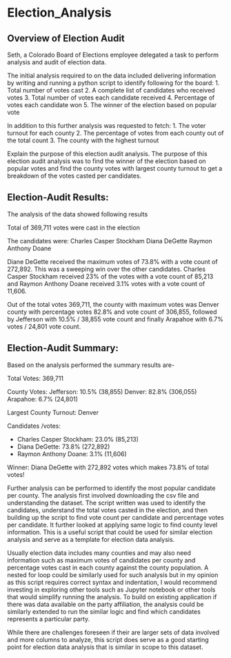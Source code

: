 # Election_Analysis

## Overview of Election Audit

Seth, a Colorado Board of Elections employee delegated a task to perform analysis and audit of election data. 

The initial analysis required to on the data included delivering information by writing and running a python script to identify following for the board: 
    1. Total number of votes cast
    2. A complete list of candidates who received votes
    3. Total number of votes each candidate received
    4. Percentage of votes each candidate won
    5. The winner of the election based on popular vote

In addition to this further analysis was requested to fetch: 
    1. The voter turnout for each county
    2. The percentage of votes from each county out of the total count
    3. The county with the highest turnout

 Explain the purpose of this election audit analysis.
The purpose of this election audit analysis was to find the winner of the election based on popular votes and find the county votes with largest county turnout to get a breakdown of the votes casted per candidates. 

## Election-Audit Results: 

The analysis of the data showed following results

Total of 369,711 votes were cast in the election 

The candidates were: 
Charles Casper Stockham
Diana DeGette
Raymon Anthony Doane

Diane DeGette received the maximum votes of 73.8% with a vote count of 272,892. This was a sweeping win over the other candidates. Charles Casper Stockham received 23% of the votes with a vote count of 85,213 and Raymon Anthony Doane received 3.1% votes with a vote count of 11,606. 

Out of the total votes 369,711, the county with maximum votes was Denver county with percentage votes 82.8% and vote count of 306,855, followed by Jefferson with 10.5% / 38,855 vote count and finally Arapahoe with 6.7% votes / 24,801 vote count.

## Election-Audit Summary: 

Based on the analysis performed the summary results are-

Total Votes: 369,711

County Votes:
Jefferson: 10.5% (38,855)
Denver: 82.8% (306,055)
Arapahoe: 6.7% (24,801)

Largest County Turnout: Denver

Candidates /votes:
- Charles Casper Stockham: 23.0% (85,213)
- Diana DeGette: 73.8% (272,892)
- Raymon Anthony Doane: 3.1% (11,606)

Winner: Diana DeGette with 272,892 votes  which makes 73.8% of total votes!

Further analysis can be performed to identify the most popular candidate per county. 
The analysis first involved downloading the csv file and understanding the dataset. The script written was used to identify the candidates, understand the total votes casted in the election, and then building up the script to find vote count per candidate and percentage votes per candidate. It further looked at applying same logic to find county level information. This is a useful script that could be used for similar election analysis and serve as a template for election data analysis. 

Usually election data includes many counties and may also need information such as maximum votes of candidates per county and percentage votes cast in each county against the county population. A nested for loop could be similarly used for such analysis but in my opinion as this script requires correct syntax and indentation, I would recommend investing in exploring other tools such as Jupyter notebook  or other tools that would simplify running the analysis. To build on existing application if there was data available on the party affiliation, the analysis could be similarly extended to run the similar logic and find which candidates represents a particular party. 

While there are challenges foreseen if their are larger sets of data involved and more columns to analyze, this script does serve as a good starting point for election data analysis that is similar in scope to this dataset. 

